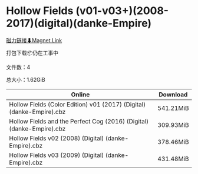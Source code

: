 # Hollow Fields (v01-v03+)(2008-2017)(digital)(danke-Empire)

[磁力链接⬇Magnet Link](magnet:?xt=urn:btih:7c7dcb206d554688055f7b83af56b33233451b35&dn=Hollow%20Fields%20%28v01-v03%2B%29%282008-2017%29%28digital%29%28danke-Empire%29)

打包下载📦仍在工事中

文件数：4

总大小：1.62GiB

Online | Download
--- | ---
Hollow Fields (Color Edition) v01 (2017) (Digital) (danke-Empire).cbz | 541.21MiB
Hollow Fields and the Perfect Cog (2016) (Digital) (danke-Empire).cbz | 309.93MiB
Hollow Fields v02 (2008) (Digital) (danke-Empire).cbz | 378.46MiB
Hollow Fields v03 (2009) (Digital) (danke-Empire).cbz | 431.48MiB